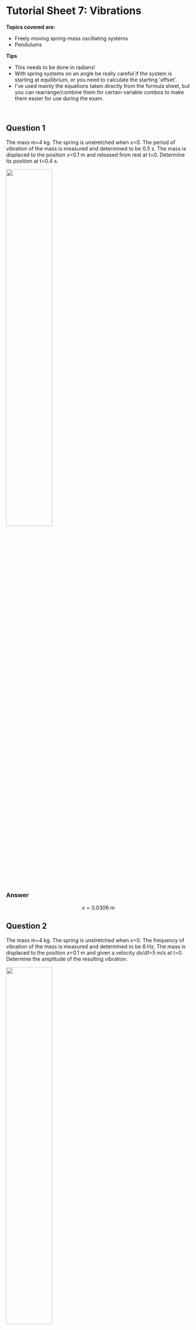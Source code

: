 <script type="text/x-mathjax-config">
  MathJax.Hub.Config({
    tex2jax: {
      inlineMath: [ ['$','$'], ["\\(","\\)"] ],
      processEscapes: true
    }
  });
</script>

<script type="text/javascript" async
  src="https://cdnjs.cloudflare.com/ajax/libs/mathjax/2.7.5/MathJax.js?config=TeX-MML-AM_CHTML">
</script>
<script type="text/javascript" src="tutorialSheetScripts.js"> </script>
<link rel="stylesheet" type="text/css" media="all" href="styles.css">


# Tutorial Sheet 7: Vibrations 

**Topics covered are:**
- Freely moving spring-mass oscillating systems
- Pendulums

**Tips**
- This needs to be done in radians!
- With spring systems on an angle be really careful if the system is starting at equilibrium, or you need to calculate the starting 'offset'.
- I've used mainly the equations taken directly from the formula sheet, but you can rearrange/combine them for certain variable combos to make them easier for use during the exam.

<br>

## Question 1 

The mass m=4 kg. The spring is unstretched when $x$=0. The period of vibration of the mass is measured and determined to be 0.5 s. The mass is displaced to the position  $x$=0.1 m and released from rest at t=0. Determine its position at t=0.4 s.

<img src = "figs\07_vibrations\Q1.jpg" width="50%"> <br>

### Answer

$$ x = 0.0306 \text{ m} $$

## Question 2

The mass m=4 kg. The spring is unstretched when $x$=0. The frequency of vibration of the mass is measured and determined to be 6 Hz. The mass is displaced to the position $x$=0.1 m and given a velocity $dx/dt$=5 m/s at t=0. Determine the amplitude of the resulting vibration.

<img src = "figs\07_vibrations\Q1.jpg" width="50%"> <br>

### Answer

$$ 0.166 \text{ m} $$


## Question 3

The 89 N disk rolls on the horizontal surface.Its radius is R=152.4 mm. Determine the spring constant k so that the frequency of vibration of the system relative to its equilibrium position is f=1 Hz.

<img src = "figs\07_vibrations\Q3.jpg" width="50%"> <br>

### Answer

$$ k=537 \text{N/m} $$

## Question 4

The 89 N disk rolls on the horizontal surface. Its radius is R=152.4 mm. The spring constant is k=218.9 N/m. At t=0, the spring is unstretched and the disk has a clockwise angular velocity of 2 rad/s. What is the amplitude of the resulting vibrations of the center of the disk?

<img src = "figs\07_vibrations\Q3.jpg" width="50%"> <br>

### Answer

$$ 0.075 \text{ m} $$


## Question 5

The mass m=4 kg and the spring constant is k=64 N/m. For vibration of the spring-mass oscillator relative to its equilibrium position, determine

**(a)** The frequency <br>
**(b)** The period

<img src = "figs\07_vibrations\Q5.jpg" width="50%"> <br>

### Answer

**(a)** 

$$ 0.637 Hz $$

**(b)** 

$$ T=1.57 s $$


## Question 6

The mass m=4 kg and the spring constant is k=64 N/m. The spring is unstretched when $x$=0. At t=0, $x$=0 and the mass has a velocity of 2 m/s down the inclined surface. What is the value of $x$ at t=0.8 s?

<img src = "figs\07_vibrations\Q5.jpg" width="50%"> <br>

### Answer

$$ 0.039 \text{ m} $$


## Question 7

Consider the one-degree of freedom system below (a pendulum). The slender bar is rotated to some angle $\theta$, released, and it oscillates back and forth.

**(a)** Draw the free-body diagram of the bar. <br>
**(b)** Using Newton’s 2nd law write the moment balance about the centre of rotation A. <br>
**(c)** Write the general equation to determine the frequency of a pendulum. <br>
**(d)** Determine the frequency of the pendulum in rad/s and Hz.

<img src = "figs\07_vibrations\Q7.jpg" width="50%"> <br>

### Answer

**(a)** 

Diagram showing all correct information

**(b)** 

$$ M=\frac{2}{3}L\alpha-g\sin(\theta) $$ 

**(c)** 

$$
\omega^2=\frac{g}{L}
$$

**(d)** 

$$ \omega=\sqrt{\frac{3g}{2L}} \text{ rad/s}, \frac{1}{2\pi}\sqrt{\frac{3g}{2L}}\text{ Hz}
$$


## Question 8

You are asked to design a pendulum clock, and you begin with the pendulum. The mass of the disk is 2 kg. Determine the length L of the bar so that the period of small oscillations of the pendulum is 1 s. For this question, neglect the mass of the bar.

<img src = "figs\07_vibrations\Q8.jpg" width="50%"> <br>

### Answer

$$ 0.193 \text{ m} $$

## Question 9

The spring constant is k=785  N/m. The spring is unstretched when $x$=0. Neglect the mass of the pulley, that is, assume that the tension in the rope is the same on both sides of the pulley. The system is released from rest with $x$=0. Determine $x$=0 as a function of time.

<img src = "figs\07_vibrations\Q9.jpg" width="50%"> <br>

### Answer

$$ x=-0.2\cos(5.71t)+0.2 $$

## Question 10

The spring constant is k=785 N/m. The spring is unstretched with $x$=0. The radius of the pulley is 125 mm, and moment of inertia about its axis is I=0.05 kgm $^2$. The system is released from rest with $x$=0. Determine  $x$ as a function of time.

<img src = "figs\07_vibrations\Q9.jpg" width="50%"> <br>

### Answer

$$ x=-0.2\cos(5.34t)+0.2 $$

<br><br>



